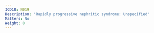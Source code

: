 ```yaml
---
ICD10: N019
Description: "Rapidly progressive nephritic syndrome: Unspecified"
Matters: No
Weight: 0
---
```

